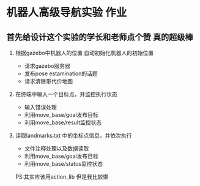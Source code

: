 # 机器人高级导航实验 作业
## 首先给设计这个实验的学长和老师点个赞  真的超级棒
1. 根据gazebo中机器人的位置 自动初始化机器人的初始位置
    * 请求gazebo服务器
    * 发布pose estamination的话题
    * 请求清除带代价地图

2. 在终端中输入一个目标点，并监控执行状态
    * 输入错误处理
    * 利用move_base/goal发布目标
    * 利用move_base/result监控状态

3. 读取landmarks.txt 中的坐标点信息，并依次执行 
    * 文件注释处理以及数据读取
    * 利用move_base/goal发布目标
    * 利用move_base/status监控状态  

    PS:其实应该用action_lib 但是我比较懒